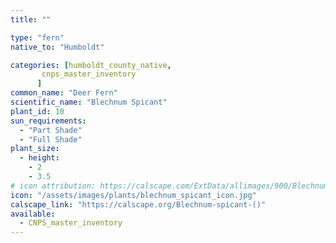 ```yaml
---
title: ""

type: "fern"
native_to: "Humboldt"

categories: [humboldt_county_native,
       cnps_master_inventory
      ]
common_name: "Deer Fern"
scientific_name: "Blechnum Spicant"
plant_id: 10
sun_requirements:
  - "Part Shade"
  - "Full Shade"
plant_size:
  - height: 
    - 2
    - 3.5
# icon attribution: https://calscape.com/ExtData/allimages/900/Blechnum_spicant_900_56.jpg
icon: "/assets/images/plants/blechnum_spicant_icon.jpg"
calscape_link: "https://calscape.org/Blechnum-spicant-()"
available: 
  - CNPS_master_inventory
---
```


